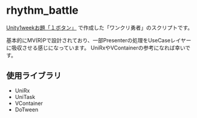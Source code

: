 # rhythm_battle

[Unity1weekお題「１ボタン」](https://unityroom.com/unity1weeks/60) で作成した「ワンクリ勇者」のスクリプトです。

基本的にMV(R)Pで設計されており、一部Presenterの処理をUseCaseレイヤーに吸収させる感じになっています。
UniRxやVContainerの参考になれば幸いです。

## 使用ライブラリ
* UniRx
* UniTask
* VContainer
* DoTween
